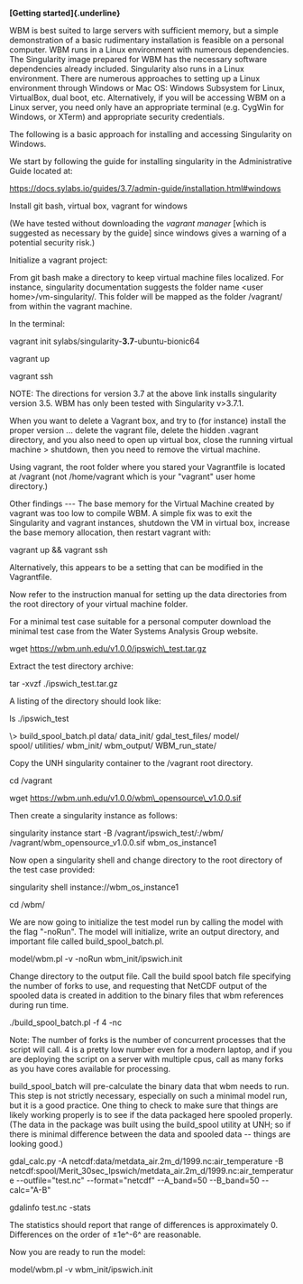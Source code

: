 **[Getting started]{.underline}**

WBM is best suited to large servers with sufficient memory, but a simple
demonstration of a basic rudimentary installation is feasible on a
personal computer. WBM runs in a Linux environment with numerous
dependencies. The Singularity image prepared for WBM has the necessary
software dependencies already included. Singularity also runs in a Linux
environment. There are numerous approaches to setting up a Linux
environment through Windows or Mac OS: Windows Subsystem for Linux,
VirtualBox, dual boot, etc. Alternatively, if you will be accessing WBM
on a Linux server, you need only have an appropriate terminal (e.g.
CygWin for Windows, or XTerm) and appropriate security credentials.

The following is a basic approach for installing and accessing
Singularity on Windows.

We start by following the guide for installing singularity in the
Administrative Guide located at:

<https://docs.sylabs.io/guides/3.7/admin-guide/installation.html#windows>

Install git bash, virtual box, vagrant for windows

(We have tested without downloading the *vagrant manager* \[which is
suggested as necessary by the guide\] since windows gives a warning of a
potential security risk.)

Initialize a vagrant project:

From git bash make a directory to keep virtual machine files localized.
For instance, singularity documentation suggests the folder name \<user
home\>/vm-singularity/. This folder will be mapped as the folder
/vagrant/ from within the vagrant machine.

In the terminal:

vagrant init sylabs/singularity-**3.7**-ubuntu-bionic64

vagrant up

vagrant ssh

NOTE: The directions for version 3.7 at the above link installs
singularity version 3.5. WBM has only been tested with Singularity
v\>3.7.1.

When you want to delete a Vagrant box, and try to (for instance) install
the proper version ... delete the vagrant file, delete the hidden
.vagrant directory, and you also need to open up virtual box, close the
running virtual machine \> shutdown, then you need to remove the virtual
machine.

Using vagrant, the root folder where you stared your Vagrantfile is
located at /vagrant (not /home/vagrant which is your "vagrant" user home
directory.)

Other findings \-\-- The base memory for the Virtual Machine created by
vagrant was too low to compile WBM. A simple fix was to exit the
Singularity and vagrant instances, shutdown the VM in virtual box,
increase the base memory allocation, then restart vagrant with:

vagrant up && vagrant ssh

Alternatively, this appears to be a setting that can be modified in the
Vagrantfile.

Now refer to the instruction manual for setting up the data directories
from the root directory of your virtual machine folder.

For a minimal test case suitable for a personal computer download the
minimal test case from the Water Systems Analysis Group website.

wget https://wbm.unh.edu/v1.0.0/ipswich\_test.tar.gz

Extract the test directory archive:

tar -xvzf ./ipswich\_test.tar.gz

A listing of the directory should look like:

ls ./ipswich\_test

\\\> build\_spool\_batch.pl data/ data\_init/ gdal\_test\_files/ model/\
spool/ utilities/ wbm\_init/ wbm\_output/ WBM\_run\_state/

Copy the UNH singularity container to the /vagrant root directory.

cd /vagrant

wget https://wbm.unh.edu/v1.0.0/wbm\_opensource\_v1.0.0.sif

Then create a singularity instance as follows:

singularity instance start -B /vagrant/ipswich\_test/:/wbm/
/vagrant/wbm\_opensource\_v1.0.0.sif wbm\_os\_instance1

Now open a singularity shell and change directory to the root directory
of the test case provided:

singularity shell instance://wbm\_os\_instance1

cd /wbm/

We are now going to initialize the test model run by calling the model
with the flag "-noRun". The model will initialize, write an output
directory, and important file called build\_spool\_batch.pl.

model/wbm.pl -v -noRun wbm\_init/ipswich.init

Change directory to the output file. Call the build spool batch file
specifying the number of forks to use, and requesting that NetCDF output
of the spooled data is created in addition to the binary files that wbm
references during run time.

./build\_spool\_batch.pl -f 4 -nc

Note: The number of forks is the number of concurrent processes that the
script will call. 4 is a pretty low number even for a modern laptop, and
if you are deploying the script on a server with multiple cpus, call as
many forks as you have cores available for processing.

build\_spool\_batch will pre-calculate the binary data that wbm needs to
run. This step is not strictly necessary, especially on such a minimal
model run, but it is a good practice. One thing to check to make sure
that things are likely working properly is to see if the data packaged
here spooled properly. (The data in the package was built using the
build\_spool utility at UNH; so if there is minimal difference between
the data and spooled data -- things are looking good.)

gdal\_calc.py -A netcdf:data/metdata\_air.2m\_d/1999.nc:air\_temperature
-B
netcdf:spool/Merit\_30sec\_Ipswich/metdata\_air.2m\_d/1999.nc:air\_temperature
\--outfile=\"test.nc\" \--format=\"netcdf\" \--A\_band=50 \--B\_band=50
\--calc=\"A-B\"

gdalinfo test.nc -stats

The statistics should report that range of differences is approximately
0. Differences on the order of $\pm$1e^-6^ are reasonable.

Now you are ready to run the model:

model/wbm.pl -v wbm\_init/ipswich.init
